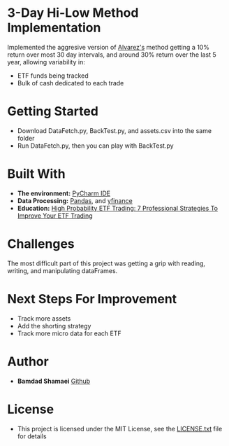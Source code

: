 # 3-Day Hi-Low Method Implementation 

Implemented the aggresive version of [Alvarez's](https://www.amazon.ca/High-Probability-ETF-Trading-Professional/dp/0615297412/ref=sr_1_3?dchild=1&keywords=alvarez+trading+7&qid=1595478172&sr=8-3) method getting a 10% return over most 30 day intervals, and around 30% return over the last 5 year, allowing variability in:
- ETF funds being tracked 
- Bulk of cash dedicated to each trade

# Getting Started
- Download DataFetch.py, BackTest.py, and assets.csv into the same folder
- Run DataFetch.py, then you can play with BackTest.py

# Built With
- **The environment:** [PyCharm IDE](https://www.jetbrains.com/pycharm/)
- **Data Processing:** [Pandas](https://pandas.pydata.org/), and [yfinance](https://pypi.org/project/yfinance/) 
- **Education:** [High Probability ETF Trading: 7 Professional Strategies To Improve Your ETF Trading](https://www.amazon.ca/High-Probability-ETF-Trading-Professional/dp/0615297412/ref=sr_1_3?dchild=1&keywords=alvarez+trading+7&qid=1595478172&sr=8-3)

# Challenges
The most difficult part of this project was getting a grip with reading, writing, and manipulating dataFrames.

# Next Steps For Improvement
- Track more assets
- Add the shorting strategy 
- Track more micro data for each ETF 

# Author
- **Bamdad Shamaei** [Github](https://github.com/Dedlipid/)

# License
- This project is licensed under the MIT License, see the [LICENSE.txt](https://github.com/rikardsaqe/Movie-Recommendation-Tools/blob/master/LICENSE) file for details
